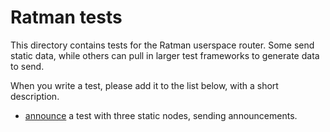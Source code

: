 # Ratman tests

This directory contains tests for the Ratman userspace router.  Some
send static data, while others can pull in larger test frameworks to
generate data to send.

When you write a test, please add it to the list below, with a short
description.

- [announce](./announce.rs) a test with three static nodes, sending
  announcements.
